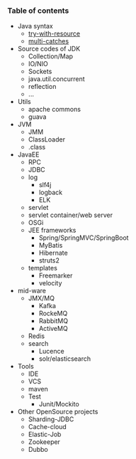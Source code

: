 ### Table of contents
* Java syntax  
    * [try-with-resource](https://github.com/ZhangLaibao/machine_gun/blob/master/java/java/Java_syntax/try-with-resource.md)
    * [multi-catches](https://github.com/ZhangLaibao/machine_gun/blob/master/java/Java_syntax/multi-matches.md)
* Source codes of JDK
    * Collection/Map
    * IO/NIO
    * Sockets
    * java.util.concurrent
    * reflection
    * ...
* Utils
    * apache commons
    * guava
* JVM
    * JMM
    * ClassLoader
    * .class
* JavaEE
    * RPC
    * JDBC
    * log
        * slf4j
        * logback
        * ELK
    * servlet
    * servlet container/web server
    * OSGi
    * JEE frameworks
        * Spring/SpringMVC/SpringBoot
        * MyBatis
        * Hibernate
        * struts2
    * templates
        * Freemarker
        * velocity
* mid-ware
    * JMX/MQ
        * Kafka
        * RockeMQ
        * RabbitMQ
        * ActiveMQ
    * Redis
    * search
        * Lucence
        * solr/elasticsearch
* Tools
    * IDE
    * VCS
    * maven
    * Test
        * Junit/Mockito
* Other OpenSource projects
    * Sharding-JDBC
    * Cache-cloud
    * Elastic-Job
    * Zookeeper
    * Dubbo

